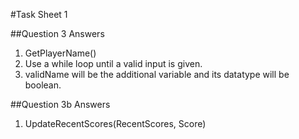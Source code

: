 #Task Sheet 1

##Question 3 Answers

1. GetPlayerName()
2. Use a while loop until a valid input is given.
3. validName will be the additional variable and its datatype will be boolean.

##Question 3b Answers

1. UpdateRecentScores(RecentScores, Score)